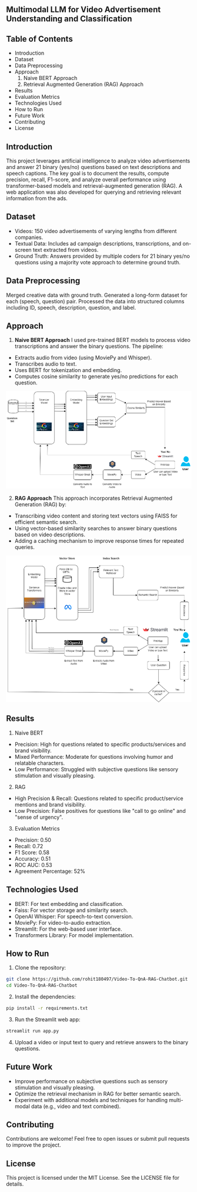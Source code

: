 ## Multimodal LLM for Video Advertisement Understanding and Classification

## Table of Contents
- Introduction
- Dataset
- Data Preprocessing
- Approach
    1. Naive BERT Approach
    2. Retrieval Augmented Generation (RAG) Approach
- Results
- Evaluation Metrics
- Technologies Used
- How to Run
- Future Work
- Contributing
- License

## Introduction
This project leverages artificial intelligence to analyze video advertisements and answer 21 binary (yes/no) questions based on text descriptions and speech captions. The key goal is to document the results, compute precision, recall, F1-score, and analyze overall performance using transformer-based models and retrieval-augmented generation (RAG). A web application was also developed for querying and retrieving relevant information from the ads.

## Dataset
- Videos: 150 video advertisements of varying lengths from different companies.
- Textual Data: Includes ad campaign descriptions, transcriptions, and on-screen text extracted from videos.
- Ground Truth: Answers provided by multiple coders for 21 binary yes/no questions using a majority vote approach to determine ground truth.

## Data Preprocessing
Merged creative data with ground truth.
Generated a long-form dataset for each (speech, question) pair.
Processed the data into structured columns including ID, speech, description, question, and label.

## Approach

 1. **Naive BERT Approach**
I used pre-trained BERT models to process video transcriptions and answer the binary questions. The pipeline:

- Extracts audio from video (using MoviePy and Whisper).
- Transcribes audio to text.
- Uses BERT for tokenization and embedding.
- Computes cosine similarity to generate yes/no predictions for each question.

![**High Level Architecture**](architecture/Video_to_Speech_Application.drawio.png)


2. **RAG Approach**
This approach incorporates Retrieval Augmented Generation (RAG) by:

- Transcribing video content and storing text vectors using FAISS for efficient semantic search.
- Using vector-based similarity searches to answer binary questions based on video descriptions.
- Adding a caching mechanism to improve response times for repeated queries.

![**High Level Architecture**](architecture/RAG_Application_drawio.png)


## Results

1. Naive BERT
- Precision: High for questions related to specific products/services and brand visibility.
- Mixed Performance: Moderate for questions involving humor and relatable characters.
- Low Performance: Struggled with subjective questions like sensory stimulation and visually pleasing.

2. RAG
- High Precision & Recall: Questions related to specific product/service mentions and brand visibility.
- Low Precision: False positives for questions like "call to go online" and "sense of urgency".

3. Evaluation Metrics
- Precision: 0.50
- Recall: 0.72
- F1 Score: 0.58
- Accuracy: 0.51
- ROC AUC: 0.53
- Agreement Percentage: 52%

## Technologies Used

- BERT: For text embedding and classification.
- Faiss: For vector storage and similarity search.
- OpenAI Whisper: For speech-to-text conversion.
- MoviePy: For video-to-audio extraction.
- Streamlit: For the web-based user interface.
- Transformers Library: For model implementation.

## How to Run

1. Clone the repository: 

```bash
git clone https://github.com/rohit180497/Video-To-QnA-RAG-Chatbot.git
cd Video-To-QnA-RAG-Chatbot
```

2. Install the dependencies:

```bash
pip install -r requirements.txt
```

3. Run the Streamlit web app:

```bash
streamlit run app.py
```

4. Upload a video or input text to query and retrieve answers to the binary questions.

## Future Work

- Improve performance on subjective questions such as sensory stimulation and visually pleasing.
- Optimize the retrieval mechanism in RAG for better semantic search.
- Experiment with additional models and techniques for handling multi-modal data (e.g., video and text combined).

## Contributing

Contributions are welcome! Feel free to open issues or submit pull requests to improve the project.

## License

This project is licensed under the MIT License. See the LICENSE file for details.


